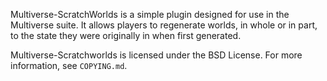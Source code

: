 Multiverse-ScratchWorlds is a simple plugin designed for use in the
Multiverse suite. It allows players to regenerate worlds, in whole or in
part, to the state they were originally in when first generated.

Multiverse-Scratchworlds is licensed under the BSD License. For more
information, see `COPYING.md`.
